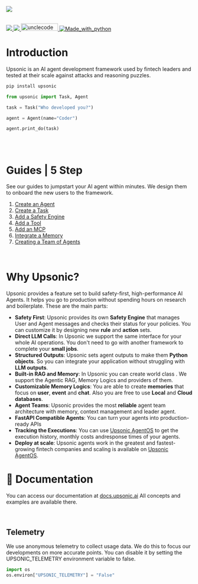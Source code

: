 

<img src="https://github.com/user-attachments/assets/cb6539cc-cea2-4a1c-8c26-762868828ac9" >
<br>
<br>
<a name="readme-top"></a>

<div align="center">


</div>


  <p>
    <a href="https://discord.gg/dNKGm4dfnR">
    <img src="https://img.shields.io/badge/Discord-Join-7289DA?logo=discord&logoColor=white">
    </a>
    <a href="https://twitter.com/upsonicai">
    <img src="https://img.shields.io/twitter/follow/upsonicai?style=social">
    </a>
    <a href="https://trendshift.io/repositories/10584" target="_blank"><img src="https://trendshift.io/api/badge/repositories/10584" alt="unclecode%2Fcrawl4ai | Trendshift" style="width: 100px; height: 20px;"     
    <a href="https://www.python.org/">
    <img src="https://img.shields.io/badge/Made%20with-Python-1f425f.svg" alt="Made_with_python">
    </a>
  </p>


# Introduction
Upsonic is an AI agent development framework used by fintech leaders and tested at their scale against attacks and reasoning puzzles.


```bash
pip install upsonic

```

```python
from upsonic import Task, Agent

task = Task("Who developed you?")

agent = Agent(name="Coder")

agent.print_do(task)
```

<br>
<br>

# Guides | 5 Step
See our guides to jumpstart your AI agent within minutes. We design them to onboard the new users to the framework.


1. [Create an Agent](https://docs.upsonic.ai/guides/1_create_a_task)
2. [Create a Task](https://docs.upsonic.ai/guides/2_create_an_agent)
3. [Add a Safety Engine](https://docs.upsonic.ai/guides/3_add_a_safety_engine)
4. [Add a Tool](https://docs.upsonic.ai/guides/4_add_a_tool)
5. [Add an MCP](https://docs.upsonic.ai/guides/5_add_an_mcp)
6. [Integrate a Memory](https://docs.upsonic.ai/guides/6_integrate_a_memory)
7. [Creating a Team of Agents](https://docs.upsonic.ai/guides/7_creating_a_team_of_agents)

<br>

# Why Upsonic?

Upsonic provides a feature set to build safety-first, high-performance AI Agents. It helps you go to production without spending hours on research and boilerplate. These are the main parts:

- **Safety First**: Upsonic provides its own **Safety Engine** that manages User and Agent messages and checks their status for your policies. You can customize it by designing new **rule** and **action** sets.
- **Direct LLM Calls**: In Upsonic we support the same interface for your whole AI operations. You don't need to go with another framework to complete your **small jobs**.
- **Structured Outputs**: Upsonic sets agent outputs to make them **Python objects**. So you can integrate your application without struggling with **LLM outputs**.
- **Built-in RAG and Memory**: In Upsonic you can create world class . We support the Agentic RAG, Memory Logics and providers of them.
- **Customizable Memory Logics**: You are able to create **memories** that focus on **user**, **event** and **chat**. Also you are free to use **Local** and **Cloud databases**.
- **Agent Teams**: Upsonic provides the most **reliable** agent team architecture with memory, context management and leader agent.
- **FastAPI Compatible Agents**: You can turn your agents into production-ready APIs
- **Tracking the Executions**: You can use <u>Upsonic AgentOS</u> to get the execution history, monthly costs andresponse times  of your agents.
- **Deploy at scale**: Upsonic agents work in the greatest and fastest-growing fintech companies and scaling is available on <u>Upsonic AgentOS</u>.



# 📙 Documentation

You can access our documentation at [docs.upsonic.ai](https://docs.upsonic.ai/) All concepts and examples are available there.

<br>






## Telemetry

We use anonymous telemetry to collect usage data. We do this to focus our developments on more accurate points. You can disable it by setting the UPSONIC_TELEMETRY environment variable to false.

```python
import os
os.environ["UPSONIC_TELEMETRY"] = "False"
```
<br>
<br>



